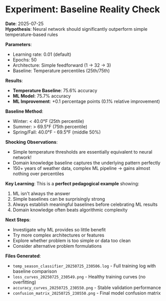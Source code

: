 # Experiment: Baseline Reality Check

**Date**: 2025-07-25  
**Hypothesis**: Neural network should significantly outperform simple temperature-based rules

**Parameters**: 
- Learning rate: 0.01 (default)
- Epochs: 50
- Architecture: Simple feedforward (1 → 32 → 3)
- Baseline: Temperature percentiles (25th/75th)

**Results**:
- **Temperature Baseline**: 75.6% accuracy
- **ML Model**: 75.7% accuracy  
- **ML Improvement**: +0.1 percentage points (0.1% relative improvement)

**Baseline Method**:
- Winter: < 40.0°F (25th percentile)
- Summer: > 69.5°F (75th percentile) 
- Spring/Fall: 40.0°F - 69.5°F (middle 50%)

**Shocking Observations**:
- Simple temperature thresholds are essentially equivalent to neural network!
- Domain knowledge baseline captures the underlying pattern perfectly
- 150+ years of weather data, complex ML pipeline → gains almost nothing over percentiles

**Key Learning**:
This is a **perfect pedagogical example** showing:
1. ML isn't always the answer
2. Simple baselines can be surprisingly strong
3. Always establish meaningful baselines before celebrating ML results
4. Domain knowledge often beats algorithmic complexity

**Next Steps**:
- Investigate why ML provides so little benefit
- Try more complex architectures or features
- Explore whether problem is too simple or data too clean
- Consider alternative problem formulations

**Files Generated**:
- `temp_season_classifier_20250725_230506.log` - Full training log with baseline comparison
- `loss_curves_20250725_230549.png` - Healthy training curves (no overfitting)
- `accuracy_curves_20250725_230550.png` - Stable validation performance
- `confusion_matrix_20250725_230550.png` - Final model confusion matrix